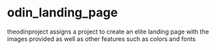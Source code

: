 # odin_landing_page
theodinproject assigns a project to create an elite landing page with the images provided as well as other features such as colors and fonts
